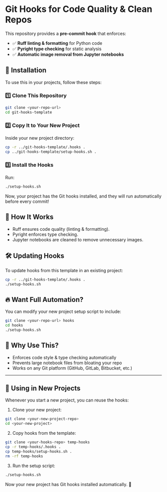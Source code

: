 # Git Hooks for Code Quality & Clean Repos

This repository provides a **pre-commit hook** that enforces:
- ✅ **Ruff linting & formatting** for Python code
- ✅ **Pyright type checking** for static analysis
- ✅ **Automatic image removal from Jupyter notebooks**

## 🚀 Installation

To use this in your projects, follow these steps:

### **1️⃣ Clone This Repository**
```sh
git clone <your-repo-url>
cd git-hooks-template
```

### **2️⃣ Copy It to Your New Project**
Inside your new project directory:

```sh
cp -r ../git-hooks-template/.hooks .
cp ../git-hooks-template/setup-hooks.sh .
```

### **3️⃣ Install the Hooks**
Run:

```sh
./setup-hooks.sh
```

Now, your project has the Git hooks installed, and they will run automatically before every commit!

## 🎯 How It Works
- Ruff ensures code quality (linting & formatting).
- Pyright enforces type checking.
- Jupyter notebooks are cleaned to remove unnecessary images.

## 🛠 Updating Hooks
To update hooks from this template in an existing project:

```sh
cp -r ../git-hooks-template/.hooks .
./setup-hooks.sh
```

## 🔥 Want Full Automation?
You can modify your new project setup script to include:

```sh
git clone <your-repo-url> hooks
cd hooks
./setup-hooks.sh
```

## 📌 Why Use This?
- Enforces code style & type checking automatically
- Prevents large notebook files from bloating your repo
- Works on any Git platform (GitHub, GitLab, Bitbucket, etc.)

---

## **📌 Using in New Projects**
Whenever you start a new project, you can reuse the hooks:

1. Clone your new project:
```sh
git clone <your-new-project-repo>
cd <your-new-project>
```

2. Copy hooks from the template:
```sh
git clone <your-hooks-repo> temp-hooks
cp -r temp-hooks/.hooks .
cp temp-hooks/setup-hooks.sh .
rm -rf temp-hooks
```

3. Run the setup script:
```sh
./setup-hooks.sh
```

Now your new project has Git hooks installed automatically. 🚀
